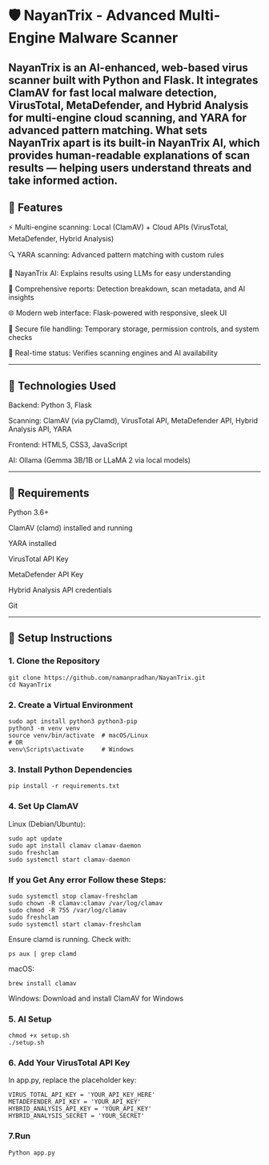 # 🛡️ NayanTrix - Advanced Multi-Engine Malware Scanner

**NayanTrix** is an AI-enhanced, web-based virus scanner built with Python and Flask. It integrates ClamAV for fast local malware detection, VirusTotal, MetaDefender, and Hybrid Analysis for multi-engine cloud scanning, and YARA for advanced pattern matching. What sets NayanTrix apart is its built-in NayanTrix AI, which provides human-readable explanations of scan results — helping users understand threats and take informed action.
---

## 🚀 Features

⚡ Multi-engine scanning: Local (ClamAV) + Cloud APIs (VirusTotal, MetaDefender, Hybrid Analysis)

🔍 YARA scanning: Advanced pattern matching with custom rules

🧠 NayanTrix AI: Explains results using LLMs for easy understanding

📄 Comprehensive reports: Detection breakdown, scan metadata, and AI insights

🌐 Modern web interface: Flask-powered with responsive, sleek UI

🔐 Secure file handling: Temporary storage, permission controls, and system checks

🧪 Real-time status: Verifies scanning engines and AI availability



---

## 🧱 Technologies Used

Backend: Python 3, Flask

Scanning: ClamAV (via pyClamd), VirusTotal API, MetaDefender API, Hybrid Analysis API, YARA

Frontend: HTML5, CSS3, JavaScript

AI: Ollama (Gemma 3B/1B or LLaMA 2 via local models)



---

## 🧰 Requirements

Python 3.6+

ClamAV (clamd) installed and running

YARA installed

VirusTotal API Key

MetaDefender API Key

Hybrid Analysis API credentials

Git


---

## 🧪 Setup Instructions

### 1. Clone the Repository

```
git clone https://github.com/namanpradhan/NayanTrix.git
cd NayanTrix 

```
### 2. Create a Virtual Environment
```
sudo apt install python3 python3-pip
python3 -m venv venv
source venv/bin/activate  # macOS/Linux
# OR
venv\Scripts\activate     # Windows
```
### 3. Install Python Dependencies
```
pip install -r requirements.txt
```
### 4. Set Up ClamAV

Linux (Debian/Ubuntu):
```
sudo apt update
sudo apt install clamav clamav-daemon
sudo freshclam
sudo systemctl start clamav-daemon
```
### If you Get Any error Follow these Steps: 
```
sudo systemctl stop clamav-freshclam
sudo chown -R clamav:clamav /var/log/clamav
sudo chmod -R 755 /var/log/clamav
sudo freshclam
sudo systemctl start clamav-freshclam
```
Ensure clamd is running. Check with:
```
ps aux | grep clamd
```
macOS:
```
brew install clamav
```

Windows:
Download and install ClamAV for Windows


### 5. AI Setup 

```
chmod +x setup.sh
./setup.sh
```
### 6. Add Your VirusTotal API Key

In app.py, replace the placeholder key:
```
VIRUS_TOTAL_API_KEY = 'YOUR_API_KEY_HERE'
METADEFENDER_API_KEY = 'YOUR_API_KEY'
HYBRID_ANALYSIS_API_KEY = 'YOUR_API_KEY'
HYBRID_ANALYSIS_SECRET = 'YOUR_SECRET'

```
### 7.Run
```
Python app.py 
```
